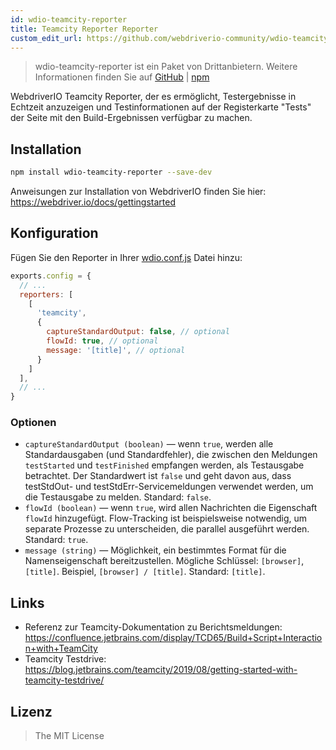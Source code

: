 ```yaml
---
id: wdio-teamcity-reporter
title: Teamcity Reporter Reporter
custom_edit_url: https://github.com/webdriverio-community/wdio-teamcity-reporter/edit/main/README.md
---
```



> wdio-teamcity-reporter ist ein Paket von Drittanbietern. Weitere Informationen finden Sie auf [GitHub](https://github.com/webdriverio-community/wdio-teamcity-reporter) | [npm](https://www.npmjs.com/package/wdio-teamcity-reporter)

WebdriverIO Teamcity Reporter, der es ermöglicht, Testergebnisse in Echtzeit anzuzeigen und Testinformationen auf der Registerkarte "Tests" der Seite mit den Build-Ergebnissen verfügbar zu machen.


## Installation

```bash
npm install wdio-teamcity-reporter --save-dev
```

Anweisungen zur Installation von WebdriverIO finden Sie hier: https://webdriver.io/docs/gettingstarted


## Konfiguration

Fügen Sie den Reporter in Ihrer [wdio.conf.js](http://webdriver.io/guide/testrunner/configurationfile.html) Datei hinzu:

```javascript
exports.config = {
  // ...
  reporters: [
    [
      'teamcity',
      {
        captureStandardOutput: false, // optional
        flowId: true, // optional
        message: '[title]', // optional
      }
    ]
  ],
  // ...
}
```

### Optionen

- `captureStandardOutput (boolean)` — wenn `true`, werden alle Standardausgaben (und Standardfehler), die zwischen den Meldungen `testStarted` und `testFinished` empfangen werden, als Testausgabe betrachtet. Der Standardwert ist `false` und geht davon aus, dass testStdOut- und testStdErr-Servicemeldungen verwendet werden, um die Testausgabe zu melden. Standard: `false`.
- `flowId (boolean)` — wenn `true`, wird allen Nachrichten die Eigenschaft `flowId` hinzugefügt. Flow-Tracking ist beispielsweise notwendig, um separate Prozesse zu unterscheiden, die parallel ausgeführt werden. Standard: `true`.
- `message (string)` — Möglichkeit, ein bestimmtes Format für die Namenseigenschaft bereitzustellen. Mögliche Schlüssel: `[browser]`, `[title]`. Beispiel, `[browser] / [title]`. Standard: `[title]`.


## Links

- Referenz zur Teamcity-Dokumentation zu Berichtsmeldungen: https://confluence.jetbrains.com/display/TCD65/Build+Script+Interaction+with+TeamCity
- Teamcity Testdrive: https://blog.jetbrains.com/teamcity/2019/08/getting-started-with-teamcity-testdrive/


## Lizenz

> The MIT License